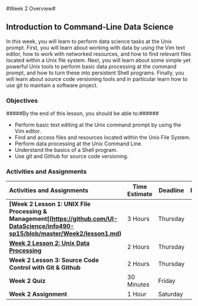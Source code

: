 #Week 2 Overview#
## Introduction to Command-Line Data Science ##

In this week, you will learn to perform data science tasks at the Unix prompt. First, you will learn about working with data by using the Vim text editor, how to work with networked resources, and how to find relevant files located within a Unix file system. Next, you will learn about some simple yet powerful Unix tools to perform basic data processing at the command prompt, and how to turn these into persistent Shell programs. Finally, you will learn about source code versioning tools and in particular learn how to use git to maintain a software project.

### Objectives ###

#####By the end of this lesson, you should be able to:######

- Perform basic text editing at the Unix command prompt by using the Vim editor.
- Find and access files and resources located within the Unix File System.
- Perform data processing at the Unix Command Line.
- Understand the basics of a Shell program.
- Use git and Github for source code versioning.


### Activities and Assignments ###

|Activities and Assignments | Time Estimate | Deadline | Points|
|:------| -----|-------|----------:|
|**[Week 2 Lesson 1: UNIX File Processing & Management[(https://github.com/UI-DataScience/info490-sp15/blob/master/Week2/lesson1.md)**| 3 Hours |Thursday| 20|
|**[Week 2 Lesson 2: Unix Data Processing](https://github.com/UI-DataScience/info490-sp15/blob/master/Week2/lesson2.md)**| 2 Hours | Thursday | 20 |
|**Week 2 Lesson 3: Source Code Control with Git & Github**| 2 Hours | Thursday| 20 |
|**Week 2 Quiz**| 30 Minutes | Friday | 40|
|**Week 2 Assignment**| 1 Hour | Saturday | 30 | 
